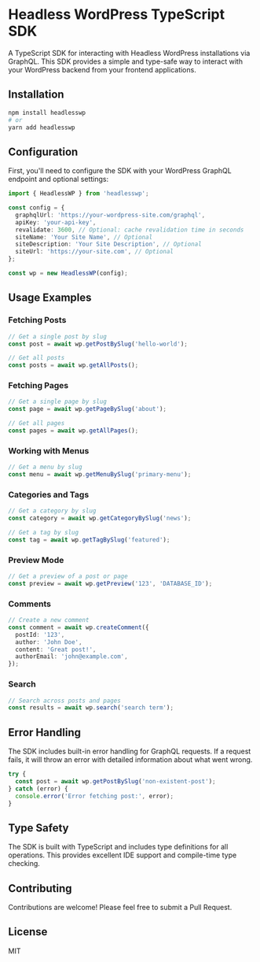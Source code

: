 # Headless WordPress TypeScript SDK

A TypeScript SDK for interacting with Headless WordPress installations via GraphQL. This SDK provides a simple and type-safe way to interact with your WordPress backend from your frontend applications.

## Installation

```bash
npm install headlesswp
# or
yarn add headlesswp
```

## Configuration

First, you'll need to configure the SDK with your WordPress GraphQL endpoint and optional settings:

```typescript
import { HeadlessWP } from 'headlesswp';

const config = {
  graphqlUrl: 'https://your-wordpress-site.com/graphql',
  apiKey: 'your-api-key',
  revalidate: 3600, // Optional: cache revalidation time in seconds
  siteName: 'Your Site Name', // Optional
  siteDescription: 'Your Site Description', // Optional
  siteUrl: 'https://your-site.com', // Optional
};

const wp = new HeadlessWP(config);
```

## Usage Examples

### Fetching Posts

```typescript
// Get a single post by slug
const post = await wp.getPostBySlug('hello-world');

// Get all posts
const posts = await wp.getAllPosts();
```

### Fetching Pages

```typescript
// Get a single page by slug
const page = await wp.getPageBySlug('about');

// Get all pages
const pages = await wp.getAllPages();
```

### Working with Menus

```typescript
// Get a menu by slug
const menu = await wp.getMenuBySlug('primary-menu');
```

### Categories and Tags

```typescript
// Get a category by slug
const category = await wp.getCategoryBySlug('news');

// Get a tag by slug
const tag = await wp.getTagBySlug('featured');
```

### Preview Mode

```typescript
// Get a preview of a post or page
const preview = await wp.getPreview('123', 'DATABASE_ID');
```

### Comments

```typescript
// Create a new comment
const comment = await wp.createComment({
  postId: '123',
  author: 'John Doe',
  content: 'Great post!',
  authorEmail: 'john@example.com',
});
```

### Search

```typescript
// Search across posts and pages
const results = await wp.search('search term');
```

## Error Handling

The SDK includes built-in error handling for GraphQL requests. If a request fails, it will throw an error with detailed information about what went wrong.

```typescript
try {
  const post = await wp.getPostBySlug('non-existent-post');
} catch (error) {
  console.error('Error fetching post:', error);
}
```

## Type Safety

The SDK is built with TypeScript and includes type definitions for all operations. This provides excellent IDE support and compile-time type checking.

## Contributing

Contributions are welcome! Please feel free to submit a Pull Request.

## License

MIT 